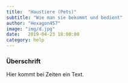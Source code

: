 ```yaml
---
title:  "Haustiere (Pets)"
subtitle: "Wie man sie bekommt und bedient"
author: "Hexagon457"
image: "img/d.jpg"
date:   2019-04-23 18:00:00
category: help
---
```


### Überschrift
Hier kommt bei Zeiten ein Text.